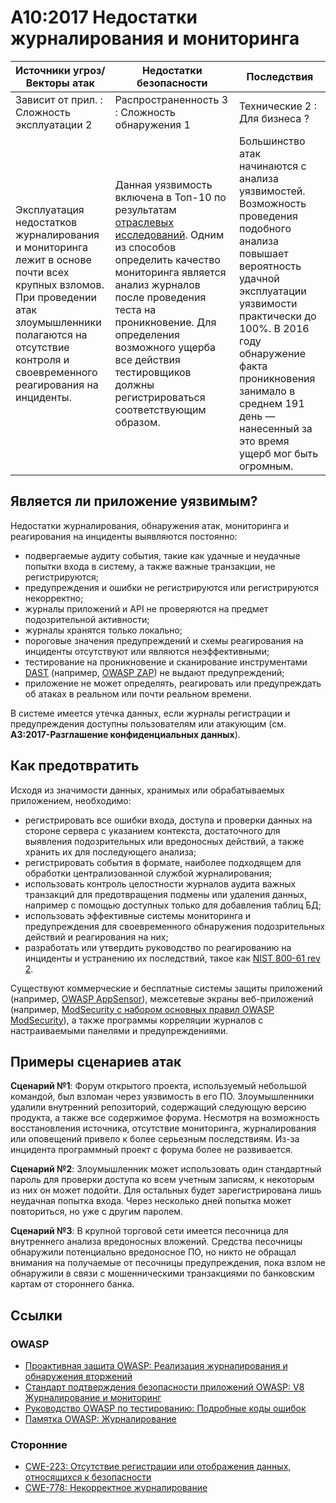 # A10:2017 Недостатки журналирования и мониторинга

| Источники угроз/Векторы атак | Недостатки безопасности           | Последствия               |
| -- | -- | -- |
| Зависит от прил. : Сложность эксплуатации 2 | Распространенность 3 : Сложность обнаружения 1 | Технические 2 : Для бизнеса ? |
| Эксплуатация недостатков журналирования и мониторинга лежит в основе почти всех крупных взломов. При проведении атак злоумышленники полагаются на отсутствие контроля и своевременного реагирования на инциденты.  | Данная уязвимость включена в Топ-10 по результатам [отраслевых исследований](https://owasp.blogspot.com/2017/08/owasp-top-10-2017-project-update.html). Одним из способов определить качество мониторинга является анализ журналов после проведения теста на проникновение. Для определения возможного ущерба все действия тестировщиков должны регистрироваться соответствующим образом. | Большинство атак начинаются с анализа уязвимостей. Возможность проведения подобного анализа повышает вероятность удачной эксплуатации уязвимости практически до 100%. В 2016 году обнаружение факта проникновения занимало в среднем 191 день — нанесенный за это время ущерб мог быть огромным. |

## Является ли приложение уязвимым?

Недостатки журналирования, обнаружения атак, мониторинга и реагирования на инциденты выявляются постоянно:

- подвергаемые аудиту события, такие как удачные и неудачные попытки входа в систему, а также важные транзакции, не регистрируются;
- предупреждения и ошибки не регистрируются или регистрируются некорректно;
- журналы приложений и API не проверяются на предмет подозрительной активности;
- журналы хранятся только локально;
- пороговые значения предупреждений и схемы реагирования на инциденты отсутствуют или являются неэффективными;
- тестирование на проникновение и сканирование инструментами [DAST](https://owasp.org/www-community/Vulnerability_Scanning_Tools) (например, [OWASP ZAP](https://owasp.org/www-project-zap/)) не выдают предупреждений;
- приложение не может определять, реагировать или предупреждать об атаках в реальном или почти реальном времени.

В системе имеется утечка данных, если журналы регистрации и предупреждения доступны пользователям или атакующим (см. **A3:2017-Разглашение конфиденциальных данных**).

## Как предотвратить

Исходя из значимости данных, хранимых или обрабатываемых приложением, необходимо:

- регистрировать все ошибки входа, доступа и проверки данных на стороне сервера с указанием контекста, достаточного для выявления подозрительных или вредоносных действий, а также хранить их для последующего анализа;
- регистрировать события в формате, наиболее подходящем для обработки централизованной службой журналирования;
- использовать контроль целостности журналов аудита важных транзакций для предотвращения подмены или удаления данных, например с помощью доступных только для добавления таблиц БД;
- использовать эффективные системы мониторинга и предупреждения для своевременного обнаружения подозрительных действий и реагирования на них;
- разработать или утвердить руководство по реагированию на инциденты и устранению их последствий, такое как [NIST 800-61 rev 2](https://csrc.nist.gov/publications/detail/sp/800-61/rev-2/final).

Существуют коммерческие и бесплатные системы защиты приложений (например, [OWASP AppSensor](https://owasp.org/www-project-appsensor/)), межсетевые экраны веб-приложений (например, [ModSecurity с набором основных правил OWASP ModSecurity](https://owasp.org/www-project-modsecurity-core-rule-set/)), а также программы корреляции журналов с настраиваемыми панелями и предупреждениями.

## Примеры сценариев атак

**Сценарий №1**: Форум открытого проекта, используемый небольшой командой, был взломан через уязвимость в его ПО. Злоумышленники удалили внутренний репозиторий, содержащий следующую версию продукта, а также все содержимое форума. Несмотря на возможность восстановления источника, отсутствие мониторинга, журналирования или оповещений привело к более серьезным последствиям. Из-за инцидента программный проект с форума более не развивается.

**Сценарий №2**: Злоумышленник может использовать один стандартный пароль для проверки доступа ко всем учетным записям, к некоторым из них он может подойти. Для остальных будет зарегистрирована лишь неудачная попытка входа. Через несколько дней попытка может повториться, но уже с другим паролем.

**Сценарий №3**: В крупной торговой сети имеется песочница для внутреннего анализа вредоносных вложений. Средства песочницы обнаружили потенциально вредоносное ПО, но никто не обращал внимания на получаемые от песочницы предупреждения, пока взлом не обнаружили в связи с мошенническими транзакциями по банковским картам от стороннего банка.

## Ссылки

### OWASP

- [Проактивная защита OWASP: Реализация журналирования и обнаружения вторжений](https://owasp.org/www-project-proactive-controls/v3/en/c9-security-logging)
- [Стандарт подтверждения безопасности приложений OWASP: V8 Журналирование и мониторинг](https://github.com/OWASP/ASVS/blob/v4.0.2/4.0/en/0x11-V2-Authentication.md)
- [Руководство OWASP по тестированию: Подробные коды ошибок](https://github.com/OWASP/ASVS/blob/v4.0.2/4.0/en/0x11-V2-Authentication.md)
- [Памятка OWASP: Журналирование](https://cheatsheetseries.owasp.org/cheatsheets/Logging_Cheat_Sheet.html)

### Сторонние

- [CWE-223: Отсутствие регистрации или отображения данных, относящихся к безопасности](https://cwe.mitre.org/data/definitions/223.html)
- [CWE-778: Некорректное журналирование](https://cwe.mitre.org/data/definitions/778.html)